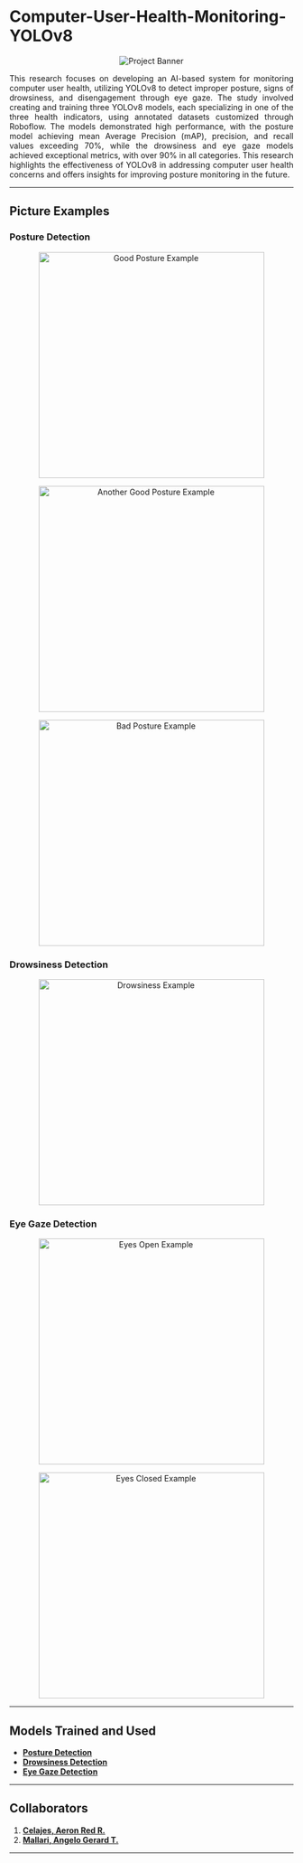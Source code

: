 # Computer-User-Health-Monitoring-YOLOv8

<p align="center">
  <img src="https://github.com/user-attachments/assets/4c089be6-6c69-4c03-ba62-2048b5fe5fb1" alt="Project Banner" />

</p>

<p align="justify">
  This research focuses on developing an AI-based system for monitoring computer user health, utilizing YOLOv8 to detect improper posture, signs of drowsiness, and disengagement through eye gaze. The study involved creating and training three YOLOv8 models, each specializing in one of the three health indicators, using annotated datasets customized through Roboflow. The models demonstrated high performance, with the posture model achieving mean Average Precision (mAP), precision, and recall values exceeding 70%, while the drowsiness and eye gaze models achieved exceptional metrics, with over 90% in all categories. This research highlights the effectiveness of YOLOv8 in addressing computer user health concerns and offers insights for improving posture monitoring in the future.
</p>

---

## Picture Examples

### Posture Detection
<p align="center">
  <img src="https://github.com/user-attachments/assets/d7775c38-9f23-4e51-a728-e539d3976968" alt="Good Posture Example" width="400" />
</p>
<p align="center">
  <img src="https://github.com/user-attachments/assets/fd7d7a62-95e0-407d-b982-345670c0fb7c" alt="Another Good Posture Example" width="400" />
</p>
<p align="center">
  <img src="https://github.com/user-attachments/assets/7687b056-38f6-4505-b3bf-08c1cd782215" alt="Bad Posture Example" width="400" />
</p>

### Drowsiness Detection
<p align="center">
  <img src="https://github.com/user-attachments/assets/ba62fef8-9edc-4f1e-a59c-555a7b9fa7ea" alt="Drowsiness Example" width="400" />
</p>

### Eye Gaze Detection
<p align="center">
  <img src="https://github.com/user-attachments/assets/25550026-7845-4ff7-bec4-924034a886c5" alt="Eyes Open Example" width="400" />
</p>
<p align="center">
  <img src="https://github.com/user-attachments/assets/3ce4e2bd-9e5f-4006-b1cd-f2f755d5fa3c" alt="Eyes Closed Example" width="400" />
</p>

---

## Models Trained and Used

- **[Posture Detection](https://universe.roboflow.com/my-home-skaur/improper-sitting-av8w4-nnvf9/model/2)**  
- **[Drowsiness Detection](https://universe.roboflow.com/my-home-skaur/posture-and-drowsiness-detection-ps3zu/model/8)**  
- **[Eye Gaze Detection](https://universe.roboflow.com/my-home-skaur/eye-detection-ni-gelo/model/3)**  

---

## Collaborators

1. **[Celajes, Aeron Red R.](https://github.com/AeronRedCelajes)**  
2. **[Mallari, Angelo Gerard T.](https://github.com/angewonk)**  

---
